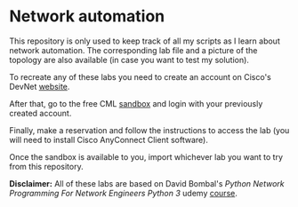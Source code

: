 # Network automation

This repository is only used to keep track of all my scripts as I learn about network automation. The corresponding lab file and a picture of the topology are also available (in case you want to test my solution).  

To recreate any of these labs you need to create an account on Cisco's DevNet [website](https://developer.cisco.com/site/sandbox/).  

After that, go to the free CML [sandbox](http://bit.ly/freecml) and login with your previously created account.

Finally, make a reservation and follow the instructions to access the lab (you will need to install Cisco AnyConnect Client software).  

Once the sandbox is available to you, import whichever lab you want to try from this repository.

**Disclaimer:** All of these labs are based on David Bombal's *Python Network Programming For Network Engineers Python 3* udemy [course](https://www.udemy.com/course/python-network-programming-for-network-engineers-python-3/).